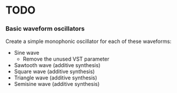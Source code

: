 # TODO

### Basic waveform oscillators

Create a simple monophonic oscillator for each of these waveforms:

 - Sine wave
   - Remove the unused VST parameter
 - Sawtooth wave (additive synthesis)
 - Square wave (additive synthesis)
 - Triangle wave (additive synthesis)
 - Semisine wave (additive synthesis)